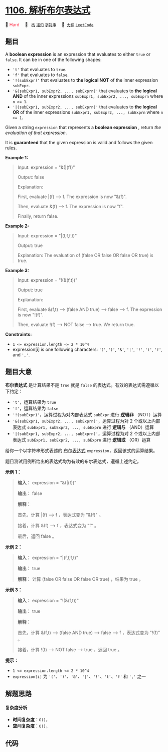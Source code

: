 # [1106. 解析布尔表达式](https://2xiao.github.io/leetcode-js/problem/1106.html)

🔴 <font color=#ff334b>Hard</font>&emsp; 🔖&ensp; [`栈`](/tag/stack.md) [`递归`](/tag/recursion.md) [`字符串`](/tag/string.md)&emsp; 🔗&ensp;[`力扣`](https://leetcode.cn/problems/parsing-a-boolean-expression) [`LeetCode`](https://leetcode.com/problems/parsing-a-boolean-expression)

## 题目

A **boolean expression** is an expression that evaluates to either `true` or
`false`. It can be in one of the following shapes:

  * `'t'` that evaluates to `true`.
  * `'f'` that evaluates to `false`.
  * `'!(subExpr)'` that evaluates to **the logical NOT** of the inner expression `subExpr`.
  * `'&(subExpr1, subExpr2, ..., subExprn)'` that evaluates to **the logical AND** of the inner expressions `subExpr1, subExpr2, ..., subExprn` where `n >= 1`.
  * `'|(subExpr1, subExpr2, ..., subExprn)'` that evaluates to **the logical OR** of the inner expressions `subExpr1, subExpr2, ..., subExprn` where `n >= 1`.

Given a string `expression` that represents a **boolean expression** , return
_the evaluation of that expression_.

It is **guaranteed** that the given expression is valid and follows the given
rules.



**Example 1:**

> Input: expression = "&(|(f))"
> 
> Output: false
> 
> Explanation: 
> 
> First, evaluate |(f) --> f. The expression is now "&(f)".
> 
> Then, evaluate &(f) --> f. The expression is now "f".
> 
> Finally, return false.

**Example 2:**

> Input: expression = "|(f,f,f,t)"
> 
> Output: true
> 
> Explanation: The evaluation of (false OR false OR false OR true) is true.

**Example 3:**

> Input: expression = "!(&(f,t))"
> 
> Output: true
> 
> Explanation: 
> 
> First, evaluate &(f,t) --> (false AND true) --> false --> f. The expression is now "!(f)".
> 
> Then, evaluate !(f) --> NOT false --> true. We return true.

**Constraints:**

  * `1 <= expression.length <= 2 * 10^4`
  * expression[i] is one following characters: `'('`, `')'`, `'&'`, `'|'`, `'!'`, `'t'`, `'f'`, and `','`.


## 题目大意

**布尔表达式** 是计算结果不是 `true` 就是 `false` 的表达式。有效的表达式需遵循以下约定：

  * `'t'`，运算结果为 `true`
  * `'f'`，运算结果为 `false`
  * `'!(subExpr)'`，运算过程为对内部表达式 `subExpr` 进行 **逻辑非** （NOT）运算
  * `'&(subExpr1, subExpr2, ..., subExprn)'`，运算过程为对 2 个或以上内部表达式 `subExpr1, subExpr2, ..., subExprn` 进行 **逻辑与** （AND）运算
  * `'|(subExpr1, subExpr2, ..., subExprn)'`，运算过程为对 2 个或以上内部表达式 `subExpr1, subExpr2, ..., subExprn` 进行 **逻辑或** （OR）运算

给你一个以字符串形式表述的
[布尔表达式](https://baike.baidu.com/item/%E5%B8%83%E5%B0%94%E8%A1%A8%E8%BE%BE%E5%BC%8F/1574380?fr=aladdin)
`expression`，返回该式的运算结果。

题目测试用例所给出的表达式均为有效的布尔表达式，遵循上述约定。



**示例 1：**

> 
> 
> 
> 
> 
> **输入：** expression = "&(|(f))"
> 
> **输出：** false
> 
> **解释：**
> 
> 首先，计算 |(f) --> f ，表达式变为 "&(f)" 。
> 
> 接着，计算 &(f) --> f ，表达式变为 "f" 。
> 
> 最后，返回 false 。
> 
> 

**示例 2：**

> 
> 
> 
> 
> 
> **输入：** expression = "|(f,f,f,t)"
> 
> **输出：** true
> 
> **解释：** 计算 (false OR false OR false OR true) ，结果为 true 。
> 
> 

**示例 3：**

> 
> 
> 
> 
> 
> **输入：** expression = "!(&(f,t))"
> 
> **输出：** true
> 
> **解释：**
> 
> 首先，计算 &(f,t) --> (false AND true) --> false --> f ，表达式变为 "!(f)" 。
> 
> 接着，计算 !(f) --> NOT false --> true ，返回 true 。
> 
> 



**提示：**

  * `1 <= expression.length <= 2 * 10^4`
  * `expression[i]` 为 `'('`、`')'`、`'&'`、`'|'`、`'!'`、`'t'`、`'f'` 和 `','` 之一


## 解题思路

#### 复杂度分析

- **时间复杂度**：`O()`，
- **空间复杂度**：`O()`，

## 代码

```javascript

```